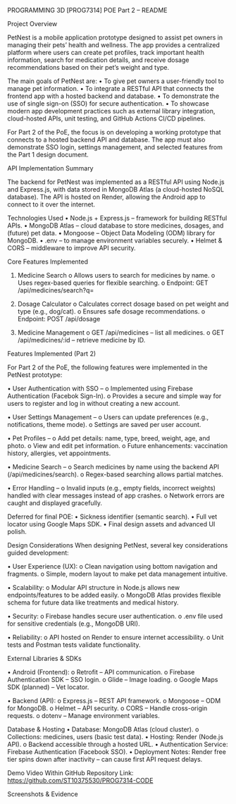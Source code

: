 PROGRAMMING 3D [PROG7314]
POE Part 2 – README

Project Overview

PetNest is a mobile application prototype designed to assist pet owners in managing their pets’ health and wellness. The app provides a centralized platform where users can create pet profiles, track important health information, search for medication details, and receive dosage recommendations based on their pet’s weight and type.

The main goals of PetNest are:
•	To give pet owners a user-friendly tool to manage pet information.
•	To integrate a RESTful API that connects the frontend app with a hosted backend and database.
•	To demonstrate the use of single sign-on (SSO) for secure authentication.
•	To showcase modern app development practices such as external library integration, cloud-hosted APIs, unit testing, and GitHub Actions CI/CD pipelines.

For Part 2 of the PoE, the focus is on developing a working prototype that connects to a hosted backend API and database. The app must also demonstrate SSO login, settings management, and selected features from the Part 1 design document.

API Implementation Summary

The backend for PetNest was implemented as a RESTful API using Node.js and Express.js, with data stored in MongoDB Atlas (a cloud-hosted NoSQL database). The API is hosted on Render, allowing the Android app to connect to it over the internet.

Technologies Used
•	Node.js + Express.js –  framework for building RESTful APIs.
•	MongoDB Atlas –  cloud database to store medicines, dosages, and (future) pet data.
•	Mongoose –  Object Data Modeling (ODM) library for MongoDB.
•	.env –  to manage environment variables securely.
•	Helmet & CORS –  middleware to improve API security.

Core Features Implemented

1.	Medicine Search
o	Allows users to search for medicines by name.
o	Uses regex-based queries for flexible searching.
o	Endpoint: GET /api/medicines/search?q=<term>

2.	Dosage Calculator
o	Calculates correct dosage based on pet weight and type (e.g., dog/cat).
o	Ensures safe dosage recommendations.
o	Endpoint: POST /api/dosage

3.	Medicine Management 
o	GET /api/medicines –  list all medicines.
o	GET /api/medicines/:id –  retrieve medicine by ID.


Features Implemented (Part 2)

For Part 2 of the PoE, the following features were implemented in the PetNest prototype:

•	User Authentication with SSO – 
o	Implemented using Firebase Authentication (Facebok Sign-In).
o	Provides a secure and simple way for users to register and log in without creating a new account.

•	User Settings Management – 
o	Users can update preferences (e.g., notifications, theme mode).
o	Settings are saved per user account.

•	Pet Profiles – 
o	Add pet details: name, type, breed, weight, age, and photo.
o	View and edit pet information.
o	Future enhancements: vaccination history, allergies, vet appointments.

•	Medicine Search – 
o	Search medicines by name using the backend API (/api/medicines/search).
o	Regex-based searching allows partial matches.

•	Error Handling – 
o	Invalid inputs (e.g., empty fields, incorrect weights) handled with clear messages instead of app crashes.
o	Network errors are caught and displayed gracefully.

Deferred for final POE:
•	Sickness identifier (semantic search).
•	Full vet locator using Google Maps SDK.
•	Final design assets and advanced UI polish.

Design Considerations
When designing PetNest, several key considerations guided development:

•	User Experience (UX):
o	Clean navigation using bottom navigation and fragments.
o	Simple, modern layout to make pet data management intuitive.

•	Scalability:
o	Modular API structure in Node.js allows new endpoints/features to be added easily.
o	MongoDB Atlas provides flexible schema for future data like treatments and medical history.

•	Security:
o	Firebase handles secure user authentication.
o	.env file used for sensitive credentials (e.g., MongoDB URI).

•	Reliability:
o	API hosted on Render to ensure internet accessibility.
o	Unit tests and Postman tests validate functionality.

External Libraries & SDKs

•	Android (Frontend):
o	Retrofit –  API communication.
o	Firebase Authentication SDK –  SSO login.
o	Glide –  Image loading.
o	Google Maps SDK (planned) –  Vet locator.

•	Backend (API):
o	Express.js –  REST API framework.
o	Mongoose – ODM for MongoDB.
o	Helmet –  API security.
o	CORS – Handle cross-origin requests.
o	dotenv –  Manage environment variables.

Database & Hosting
•	Database: MongoDB Atlas (cloud cluster).
o	Collections: medicines, users (basic test data).
•	Hosting: Render (Node.js API).
o	Backend accessible through a hosted URL.
•	Authentication Service: Firebase Authentication (Facebook SSO).
•	Deployment Notes: Render free tier spins down after inactivity – can cause first API request delays.

Demo Video
Within GitHub Repository Link: https://github.com/ST10375530/PROG7314-CODE 

Screenshots & Evidence
                           
